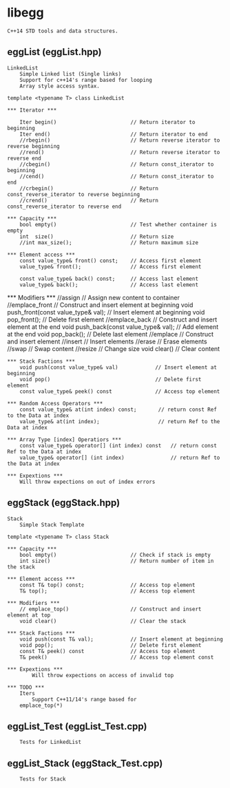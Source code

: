 # libegg

	C++14 STD tools and data structures.

## eggList (eggList.hpp)

    LinkedList
        Simple Linked list (Single links) 
        Support for c++14's range based for looping
        Array style access syntax.

    template <typename T> class LinkedList
	
    *** Iterator ***

        Iter begin()                        // Return iterator to beginning
        Iter end()                          // Return iterator to end
        //rbegin()                          // Return reverse iterator to reverse beginning
        //rend()                            // Return reverse iterator to reverse end
        //cbegin()                          // Return const_iterator to beginning
        //cend()                            // Return const_iterator to end
        //crbegin()                         // Return const_reverse_iterator to reverse beginning
        //crend()                           // Return const_reverse_iterator to reverse end

    *** Capacity ***
        bool empty()                        // Test whether container is empty 
        int  size()                         // Return size 
        //int max_size();                   // Return maximum size

    *** Element access ***
        const value_type& front() const;    // Access first element
        value_type& front();                // Access first element

        const value_type& back() const;     // Access last element
        value_type& back();                 // Access last element

   *** Modifiers ***
        //assign                                 // Assign new content to container
        //emplace_front                          // Construct and insert element at beginning
        void push_front(const value_type& val);  // Insert element at beginning
        void pop_front();                        // Delete first element
        //emplace_back                           // Construct and insert element at the end
        void push_back(const value_type& val);   // Add element at the end
        void pop_back();                         // Delete last element
        //emplace                                // Construct and insert element
        //insert                                 // Insert elements
        //erase                                  // Erase elements
        //swap                                   // Swap content
        //resize                                 // Change size
        void clear()                             // Clear content

    *** Stack Factions ***
        void push(const value_type& val)            // Insert element at beginning
        void pop()                                  // Delete first element
        const value_type& peek() const              // Access top element

    *** Random Access Operators ***
        const value_type& at(int index) const;       // return const Ref to the Data at index
        value_type& at(int index);                   // return Ref to the Data at index

	*** Array Type [index] Operatiors ***
        const value_type& operator[] (int index) const   // return const Ref to the Data at index
        value_type& operator[] (int index)               // return Ref to the Data at index
        
    *** Expextions ***
		Will throw expections on out of index errors
	
    
## eggStack (eggStack.hpp)

    Stack
        Simple Stack Template 

    template <typename T> class Stack
    
    *** Capacity ***
        bool empty()                        // Check if stack is empty
        int size()                          // Return number of item in the stack

    *** Element access ***
        const T& top() const;               // Access top element
        T& top();                           // Access top element

    *** Modifiers ***
        // emplace_top()                    // Construct and insert element at top
        void clear()                        // Clear the stack

    *** Stack Factions ***
        void push(const T& val);            // Insert element at beginning
        void pop();                         // Delete first element
        const T& peek() const               // Access top element
        T& peek()                           // Access top element const

    *** Expextions ***
            Will throw expections on access of invalid top

    *** TODO ***
        Iters
            Support C++11/14's range based for
        emplace_top(*)

## eggList_Test (eggList_Test.cpp)
        Tests for LinkedList
        
## eggList_Stack (eggStack_Test.cpp)
        Tests for Stack
